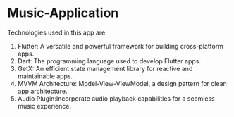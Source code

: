 # Music-Application 
Technologies used in this app are:
1. Flutter: A versatile and powerful framework for building cross-platform apps.
2. Dart: The programming language used to develop Flutter apps.
3. GetX: An efficient state management library for reactive and maintainable apps.
4. MVVM Architecture: Model-View-ViewModel, a design pattern for clean app architecture.
5. Audio Plugin:Incorporate audio playback capabilities for a seamless music experience.
